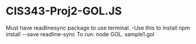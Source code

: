 # CIS343-Proj2-GOL.JS
Must have readlinesync package to use terminal.
-Use this to install
npm install --save readline-sync 
To run: node GOL. sample1.gol
